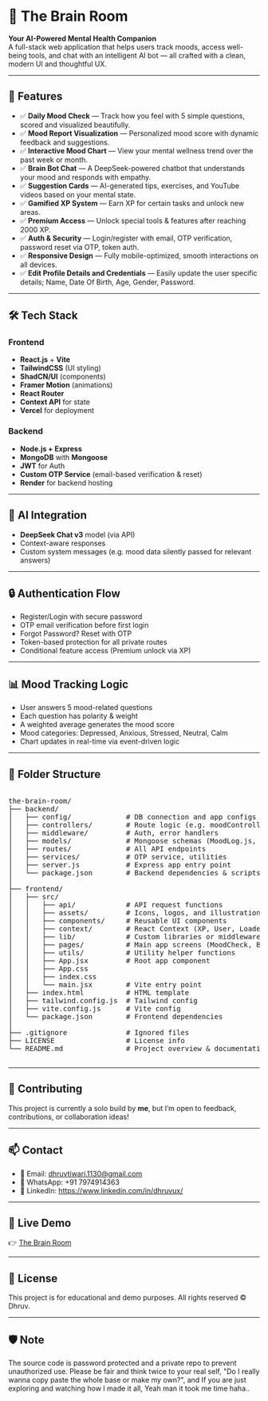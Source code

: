 # 🧠 The Brain Room

**Your AI-Powered Mental Health Companion**  
A full-stack web application that helps users track moods, access well-being tools, and chat with an intelligent AI bot — all crafted with a clean, modern UI and thoughtful UX.

---

## 🌟 Features

- ✅ **Daily Mood Check** — Track how you feel with 5 simple questions, scored and visualized beautifully.
- ✅ **Mood Report Visualization** — Personalized mood score with dynamic feedback and suggestions.
- ✅ **Interactive Mood Chart** — View your mental wellness trend over the past week or month.
- ✅ **Brain Bot Chat** — A DeepSeek-powered chatbot that understands your mood and responds with empathy.
- ✅ **Suggestion Cards** — AI-generated tips, exercises, and YouTube videos based on your mental state.
- ✅ **Gamified XP System** — Earn XP for certain tasks and unlock new areas.
- ✅ **Premium Access** — Unlock special tools & features after reaching 2000 XP.
- ✅ **Auth & Security** — Login/register with email, OTP verification, password reset via OTP, token auth.
- ✅ **Responsive Design** — Fully mobile-optimized, smooth interactions on all devices.
- ✅ **Edit Profile Details and Credentials** — Easily update the user specific details; Name, Date Of Birth, Age, Gender, Password.

---

## 🛠️ Tech Stack

### **Frontend**  
- **React.js** + **Vite**
- **TailwindCSS** (UI styling)  
- **ShadCN/UI** (components)  
- **Framer Motion** (animations)
- **React Router**  
- **Context API** for state  
- **Vercel** for deployment

### **Backend**  
- **Node.js + Express**
- **MongoDB** with **Mongoose**
- **JWT** for Auth
- **Custom OTP Service** (email-based verification & reset)
- **Render** for backend hosting

---

## 🧠 AI Integration

- **DeepSeek Chat v3** model (via API)
- Context-aware responses
- Custom system messages (e.g. mood data silently passed for relevant answers)

---

## 🔒 Authentication Flow

- Register/Login with secure password
- OTP email verification before first login
- Forgot Password? Reset with OTP
- Token-based protection for all private routes
- Conditional feature access (Premium unlock via XP)

---

## 📊 Mood Tracking Logic

- User answers 5 mood-related questions
- Each question has polarity & weight
- A weighted average generates the mood score
- Mood categories: Depressed, Anxious, Stressed, Neutral, Calm
- Chart updates in real-time via event-driven logic

---

## 🧩 Folder Structure

<pre>

the-brain-room/
├── backend/
│   ├── config/             # DB connection and app configs
│   ├── controllers/        # Route logic (e.g. moodController.js)
│   ├── middleware/         # Auth, error handlers
│   ├── models/             # Mongoose schemas (MoodLog.js, User.js)
│   ├── routes/             # All API endpoints
│   ├── services/           # OTP service, utilities
│   ├── server.js           # Express app entry point
│   └── package.json        # Backend dependencies & scripts
│
├── frontend/
│   ├── src/
│   │   ├── api/            # API request functions
│   │   ├── assets/         # Icons, logos, and illustrations
│   │   ├── components/     # Reusable UI components
│   │   ├── context/        # React Context (XP, User, Loader)
│   │   ├── lib/            # Custom libraries or middleware
│   │   ├── pages/          # Main app screens (MoodCheck, BotChat etc.)
│   │   ├── utils/          # Utility helper functions
│   │   ├── App.jsx         # Root app component
│   │   ├── App.css
│   │   ├── index.css
│   │   └── main.jsx        # Vite entry point
│   ├── index.html          # HTML template
│   ├── tailwind.config.js  # Tailwind config
│   ├── vite.config.js      # Vite config
│   └── package.json        # Frontend dependencies
│
├── .gitignore              # Ignored files
├── LICENSE                 # License info
└── README.md               # Project overview & documentation

</pre>

---

## 🤝 Contributing

This project is currently a solo build by **me**, but I’m open to feedback, contributions, or collaboration ideas!

---

## 📫 Contact

- 📧 Email: dhruvtiwari.1130@gmail.com
- 💬 WhatsApp: +91 7974914363
- 🔗 LinkedIn: https://www.linkedin.com/in/dhruvux/

---

## 🚀 Live Demo

👉 [The Brain Room](https://thebrainroom.vercel.app/)

---

## 🧾 License

This project is for educational and demo purposes. All rights reserved © Dhruv.

---

## 🛡️ Note

The source code is password protected and a private repo to prevent unauthorized use. Please be fair and think twice to your real self, "Do I really wanna copy paste the whole base or make my own?", and If you are just exploring and watching how I made it all, Yeah man it took me time haha.. 